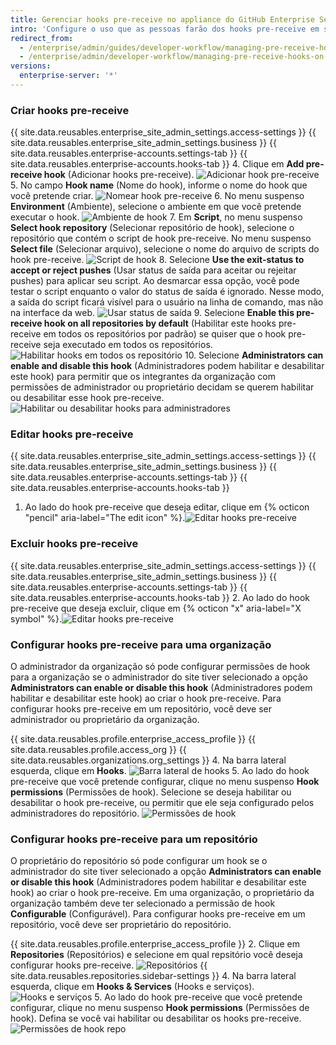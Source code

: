 ```yaml
---
title: Gerenciar hooks pre-receive no appliance do GitHub Enterprise Server
intro: 'Configure o uso que as pessoas farão dos hooks pre-receive em seus appliances do {{ site.data.variables.product.prodname_ghe_server }}.'
redirect_from:
  - /enterprise/admin/guides/developer-workflow/managing-pre-receive-hooks-on-the-github-enterprise-appliance/
  - /enterprise/admin/developer-workflow/managing-pre-receive-hooks-on-the-github-enterprise-server-appliance
versions:
  enterprise-server: '*'
---
```


### Criar hooks pre-receive

{{ site.data.reusables.enterprise_site_admin_settings.access-settings }}
{{ site.data.reusables.enterprise_site_admin_settings.business }}
{{ site.data.reusables.enterprise-accounts.settings-tab }}
{{ site.data.reusables.enterprise-accounts.hooks-tab }}
4. Clique em **Add pre-receive hook** (Adicionar hooks pre-receive). ![Adicionar hook pre-receive](/assets/images/enterprise/site-admin-settings/add-pre-receive-hook.png)
5. No campo **Hook name** (Nome do hook), informe o nome do hook que você pretende criar. ![Nomear hook pre-receive](/assets/images/enterprise/site-admin-settings/hook-name.png)
6. No menu suspenso **Environment** (Ambiente), selecione o ambiente em que você pretende executar o hook. ![Ambiente de hook](/assets/images/enterprise/site-admin-settings/environment.png)
7. Em **Script**, no menu suspenso **Select hook repository** (Selecionar repositório de hook), selecione o repositório que contém o script de hook pre-receive. No menu suspenso **Select file** (Selecionar arquivo), selecione o nome do arquivo de scripts do hook pre-receive. ![Script de hook](/assets/images/enterprise/site-admin-settings/hook-script.png)
8. Selecione **Use the exit-status to accept or reject pushes** (Usar status de saída para aceitar ou rejeitar pushes) para aplicar seu script. Ao desmarcar essa opção, você pode testar o script enquanto o valor do status de saída é ignorado. Nesse modo, a saída do script ficará visível para o usuário na linha de comando, mas não na interface da web. ![Usar status de saída](/assets/images/enterprise/site-admin-settings/use-exit-status.png)
9. Selecione **Enable this pre-receive hook on all repositories by default** (Habilitar este hooks pre-receive em todos os repositórios por padrão) se quiser que o hook pre-receive seja executado em todos os repositórios. ![Habilitar hooks em todos os repositório](/assets/images/enterprise/site-admin-settings/enable-hook-all-repos.png)
10. Selecione **Administrators can enable and disable this hook** (Administradores podem habilitar e desabilitar este hook) para permitir que os integrantes da organização com permissões de administrador ou proprietário decidam se querem habilitar ou desabilitar esse hook pre-receive. ![Habilitar ou desabilitar hooks para administradores](/assets/images/enterprise/site-admin-settings/admins-enable-hook.png)

### Editar hooks pre-receive

{{ site.data.reusables.enterprise_site_admin_settings.access-settings }}
{{ site.data.reusables.enterprise_site_admin_settings.business }}
{{ site.data.reusables.enterprise-accounts.settings-tab }}
{{ site.data.reusables.enterprise-accounts.hooks-tab }}
1. Ao lado do hook pre-receive que deseja editar, clique em {% octicon "pencil" aria-label="The edit icon" %}.![Editar hooks pre-receive](/assets/images/enterprise/site-admin-settings/edit-pre-receive-hook.png)

### Excluir hooks pre-receive

{{ site.data.reusables.enterprise_site_admin_settings.access-settings }}
{{ site.data.reusables.enterprise_site_admin_settings.business }}
{{ site.data.reusables.enterprise-accounts.settings-tab }}
{{ site.data.reusables.enterprise-accounts.hooks-tab }}
2. Ao lado do hook pre-receive que deseja excluir, clique em {% octicon "x" aria-label="X symbol" %}.![Editar hooks pre-receive](/assets/images/enterprise/site-admin-settings/delete-pre-receive-hook.png)

### Configurar hooks pre-receive para uma organização

O administrador da organização só pode configurar permissões de hook para a organização se o administrador do site tiver selecionado a opção **Administrators can enable or disable this hook** (Administradores podem habilitar e desabilitar este hook) ao criar o hook pre-receive. Para configurar hooks pre-receive em um repositório, você deve ser administrador ou proprietário da organização.

{{ site.data.reusables.profile.enterprise_access_profile }}
{{ site.data.reusables.profile.access_org }}
{{ site.data.reusables.organizations.org_settings }}
4. Na barra lateral esquerda, clique em **Hooks**. ![Barra lateral de hooks](/assets/images/enterprise/orgs-and-teams/hooks-sidebar.png)
5. Ao lado do hook pre-receive que você pretende configurar, clique no menu suspenso **Hook permissions** (Permissões de hook). Selecione se deseja habilitar ou desabilitar o hook pre-receive, ou permitir que ele seja configurado pelos administradores do repositório. ![Permissões de hook](/assets/images/enterprise/orgs-and-teams/hook-permissions.png)

### Configurar hooks pre-receive para um repositório

O proprietário do repositório só pode configurar um hook se o administrador do site tiver selecionado a opção **Administrators can enable or disable this hook** (Administradores podem habilitar e desabilitar este hook) ao criar o hook pre-receive. Em uma organização, o proprietário da organização também deve ter selecionado a permissão de hook **Configurable** (Configurável). Para configurar hooks pre-receive em um repositório, você deve ser proprietário do repositório.

{{ site.data.reusables.profile.enterprise_access_profile }}
2. Clique em **Repositories** (Repositórios) e selecione em qual repsitório você deseja configurar hooks pre-receive. ![Repositórios](/assets/images/enterprise/repos/repositories.png)
{{ site.data.reusables.repositories.sidebar-settings }}
4. Na barra lateral esquerda, clique em **Hooks & Services** (Hooks e serviços). ![Hooks e serviços](/assets/images/enterprise/repos/hooks-services.png)
5. Ao lado do hook pre-receive que você pretende configurar, clique no menu suspenso **Hook permissions** (Permissões de hook). Defina se você vai habilitar ou desabilitar os hooks pre-receive. ![Permissões de hook repo](/assets/images/enterprise/repos/repo-hook-permissions.png)
